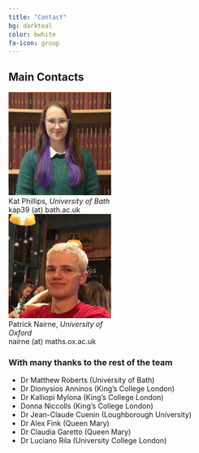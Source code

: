 ```yaml
---
title: "Contact"
bg: darkteal
color: bwhite
fa-icon: group
---
```


## Main Contacts

<div class="row">
    <div class="column centered" style="width:40% ">
        <img src="img/Kat.png" alt="Image of Kat" width="250"> <br>
         Kat Phillips, <i> University of Bath</i> <br>
        kap39 (at) bath.ac.uk
    </div>
    <div class = "column centered" style="width:40%">
        <img src="img/Patrick.jpg" alt = "Image of Patrick" width="250"> <br>
        Patrick Nairne, <i> University of Oxford</i> <br>
        nairne (at) maths.ox.ac.uk
    </div>
</div>




###  With many thanks to the rest of the  team 
* Dr Matthew Roberts (University of Bath)
* Dr Dionysios Anninos (King’s College London)
* Dr Kalliopi Mylona (King’s College London)
* Donna Niccolls (King’s College London)
* Dr Jean-Claude Cuenin (Loughborough University)
* Dr Alex Fink (Queen Mary)
* Dr Claudia Garetto (Queen Mary)
* Dr Luciano Rila (University College London)

